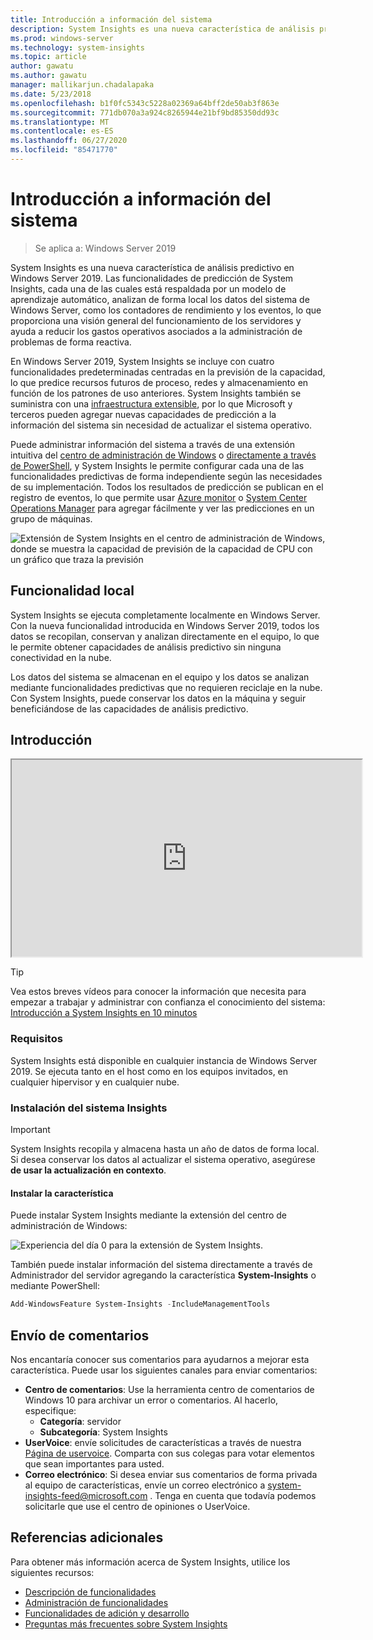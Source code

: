 ```yaml
---
title: Introducción a información del sistema
description: System Insights es una nueva característica de análisis predictivo en Windows Server 2019. Las funcionalidades de predicción de System Insights, cada una de las cuales está respaldada por un modelo de aprendizaje automático, analizan de forma local los datos del sistema de Windows Server, como los contadores de rendimiento y los eventos, lo que proporciona una visión general del funcionamiento de los servidores y ayuda a reducir los gastos operativos asociados a la administración de problemas de forma reactiva.
ms.prod: windows-server
ms.technology: system-insights
ms.topic: article
author: gawatu
ms.author: gawatu
manager: mallikarjun.chadalapaka
ms.date: 5/23/2018
ms.openlocfilehash: b1f0fc5343c5228a02369a64bff2de50ab3f863e
ms.sourcegitcommit: 771db070a3a924c8265944e21bf9bd85350dd93c
ms.translationtype: MT
ms.contentlocale: es-ES
ms.lasthandoff: 06/27/2020
ms.locfileid: "85471770"
---
```

# <a name="system-insights-overview"></a>Introducción a información del sistema

>Se aplica a: Windows Server 2019

System Insights es una nueva característica de análisis predictivo en Windows Server 2019. Las funcionalidades de predicción de System Insights, cada una de las cuales está respaldada por un modelo de aprendizaje automático, analizan de forma local los datos del sistema de Windows Server, como los contadores de rendimiento y los eventos, lo que proporciona una visión general del funcionamiento de los servidores y ayuda a reducir los gastos operativos asociados a la administración de problemas de forma reactiva.

En Windows Server 2019, System Insights se incluye con cuatro funcionalidades predeterminadas centradas en la previsión de la capacidad, lo que predice recursos futuros de proceso, redes y almacenamiento en función de los patrones de uso anteriores. System Insights también se suministra con una [infraestructura extensible](adding-and-developing-capabilities.md), por lo que Microsoft y terceros pueden agregar nuevas capacidades de predicción a la información del sistema sin necesidad de actualizar el sistema operativo.

Puede administrar información del sistema a través de una extensión intuitiva del [centro de administración de Windows](https://docs.microsoft.com/windows-server/manage/windows-admin-center/overview) o [directamente a través de PowerShell](https://aka.ms/SystemInsightsPowerShell), y System Insights le permite configurar cada una de las funcionalidades predictivas de forma independiente según las necesidades de su implementación. Todos los resultados de predicción se publican en el registro de eventos, lo que permite usar [Azure monitor](https://azure.microsoft.com/services/monitor/) o [System Center Operations Manager](https://docs.microsoft.com/system-center/scom/welcome?view=sc-om-1807) para agregar fácilmente y ver las predicciones en un grupo de máquinas.

![Extensión de System Insights en el centro de administración de Windows, donde se muestra la capacidad de previsión de la capacidad de CPU con un gráfico que traza la previsión](media/cpu-forecast-2.png)

## <a name="local-functionality"></a>Funcionalidad local
System Insights se ejecuta completamente localmente en Windows Server. Con la nueva funcionalidad introducida en Windows Server 2019, todos los datos se recopilan, conservan y analizan directamente en el equipo, lo que le permite obtener capacidades de análisis predictivo sin ninguna conectividad en la nube.

Los datos del sistema se almacenan en el equipo y los datos se analizan mediante funcionalidades predictivas que no requieren reciclaje en la nube. Con System Insights, puede conservar los datos en la máquina y seguir beneficiándose de las capacidades de análisis predictivo.

## <a name="get-started"></a>Introducción

<iframe src=https://www.youtube-nocookie.com/embed/AJxQkx5WSaA width=560 height=315 allowfullscreen></iframe>

>[!TIP]
>Vea estos breves vídeos para conocer la información que necesita para empezar a trabajar y administrar con confianza el conocimiento del sistema: [Introducción a System Insights en 10 minutos](https://blogs.technet.microsoft.com/filecab/2018/07/24/getting-started-with-system-insights-in-10-minutes/)

### <a name="requirements"></a>Requisitos
System Insights está disponible en cualquier instancia de Windows Server 2019. Se ejecuta tanto en el host como en los equipos invitados, en cualquier hipervisor y en cualquier nube.

### <a name="install-system-insights"></a>Instalación del sistema Insights
>[!IMPORTANT]
>System Insights recopila y almacena hasta un año de datos de forma local. Si desea conservar los datos al actualizar el sistema operativo, asegúrese **de usar la actualización en contexto**.

#### <a name="install-the-feature"></a>Instalar la característica
Puede instalar System Insights mediante la extensión del centro de administración de Windows:

![Experiencia del día 0 para la extensión de System Insights.](media/day-0-2.png)

También puede instalar información del sistema directamente a través de Administrador del servidor agregando la característica **System-Insights** o mediante PowerShell:

```PowerShell
Add-WindowsFeature System-Insights -IncludeManagementTools
```

## <a name="provide-feedback"></a>Envío de comentarios
Nos encantaría conocer sus comentarios para ayudarnos a mejorar esta característica. Puede usar los siguientes canales para enviar comentarios:
- **Centro de comentarios**: Use la herramienta centro de comentarios de Windows 10 para archivar un error o comentarios. Al hacerlo, especifique:
    - **Categoría**: servidor
    - **Subcategoría**: System Insights
- **UserVoice**: envíe solicitudes de características a través de nuestra [Página de uservoice](https://windowsserver.uservoice.com/forums/295071-management-tools). Comparta con sus colegas para votar elementos que sean importantes para usted.
- **Correo electrónico**: Si desea enviar sus comentarios de forma privada al equipo de características, envíe un correo electrónico a system-insights-feed@microsoft.com . Tenga en cuenta que todavía podemos solicitarle que use el centro de opiniones o UserVoice.

## <a name="additional-references"></a>Referencias adicionales
Para obtener más información acerca de System Insights, utilice los siguientes recursos:

- [Descripción de funcionalidades](understanding-capabilities.md)
- [Administración de funcionalidades](managing-capabilities.md)
- [Funcionalidades de adición y desarrollo](adding-and-developing-capabilities.md)
- [Preguntas más frecuentes sobre System Insights](faq.md)